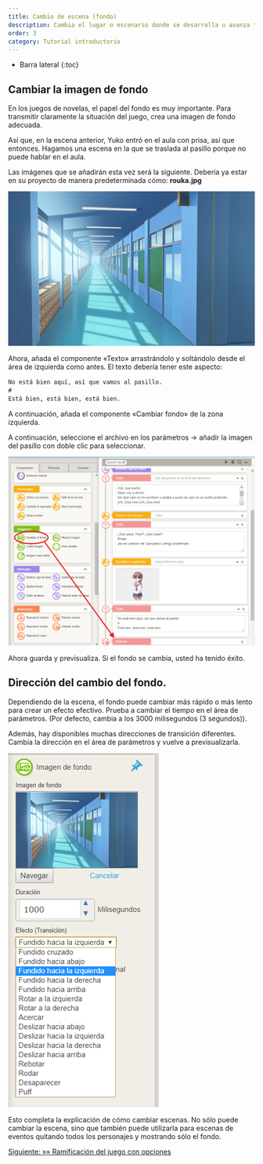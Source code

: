 ```yaml
---
title: Cambio de escena (fondo)
description: Cambia el lugar o escenario donde se desarrolla u avanza tu historia.
order: 3
category: Tutorial introductorio
---
```

* Barra lateral
{:toc}

## Cambiar la imagen de fondo

En los juegos  de novelas, el papel del fondo es muy importante. Para transmitir claramente la situación del juego, crea una imagen de fondo adecuada.

Así que, en la escena anterior, Yuko entró en el aula con prisa, así que entonces. Hagamos una escena en la que se traslada al pasillo porque no puede hablar en el aula.

Las imágenes que se añadirán esta vez será la siguiente. Debería ya estar en su proyecto de manera predeterminada cómo: **rouka.jpg**

![background](/assets/resources/images/background-0.jpg)

Ahora, añada el componente «Texto» arrastrándolo y soltándolo desde el área de izquierda como antes.
El texto debería tener este aspecto:

```txt
No está bien aquí, así que vamos al pasillo.
#
Está bien, está bien, está bien.
```

A continuación, añada el componente «Cambiar fondo» de la zona izquierda.

A continuación, seleccione el archivo en los parámetros → añadir la imagen del pasillo con doble clic para seleccionar.

![background change](/assets/resources/images/background-1.png)

Ahora guarda y previsualiza. Si el fondo se cambia, usted ha tenido éxito.

## Dirección del cambio del fondo.

Dependiendo de la escena, el fondo puede cambiar más rápido o más lento para crear un efecto efectivo.
Prueba a cambiar el tiempo en el área de parámetros. (Por defecto, cambia a los 3000 milisegundos (3 segundos)).

Además, hay disponibles muchas direcciones de transición diferentes.
Cambia la dirección en el área de parámetros y vuelve a previsualizarla.

![background effect](/assets/resources/images/background-2.png)

Esto completa la explicación de cómo cambiar escenas.
No sólo puede cambiar la escena, sino que también puede utilizarla para escenas de eventos quitando todos los personajes y mostrando sólo el fondo.

[Siguiente: »» Ramificación del juego con opciones](/pages/branching.html)